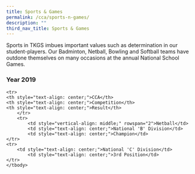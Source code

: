 ```yaml
---
title: Sports & Games
permalink: /cca/sports-n-games/
description: ""
third_nav_title: Sports & Games
---
```

<p>Sports in TKGS imbues important values such as determination in our student-players. Our Badminton, Netball, Bowling and Softball teams have outdone themselves on many occasions at the annual National School Games.</p>
<h3>Year 2019</h3><table>
<tbody>

	<tr>
	<th style="text-align: center;">CCA</th>
	<th style="text-align: center;">Competition</th>
	<th style="text-align: center;">Result</th>
		</tr>
		<tr>
			<td style="vertical-align: middle;" rowspan="2">Netball</td>
			<td style="text-align: center;">National 'B' Division</td>
			<td style="text-align: center;">Champion</td>
	</tr>
	<tr>
		<td style="text-align: center;">National 'C' Division</td>
			<td style="text-align: center;">3rd Position</td>
	</tr>
	</tbody>
</table>